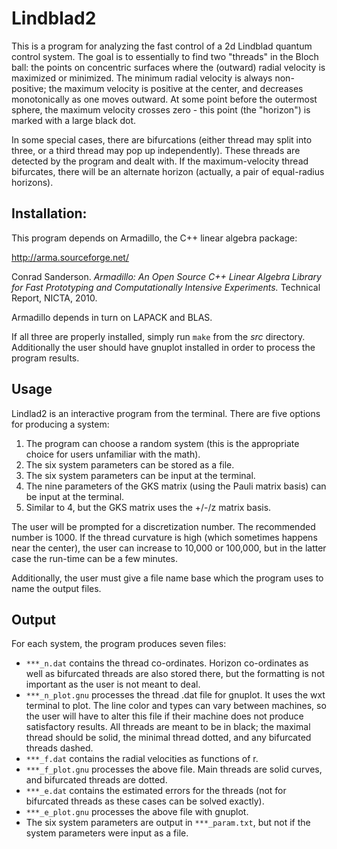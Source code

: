 # Lindblad2

This is a program for analyzing the fast control of a 2d Lindblad quantum control system. The goal is to essentially to find two "threads" in the Bloch ball: the points on concentric surfaces where the (outward) radial velocity is maximized or minimized. The minimum radial velocity is always non-positive; the maximum velocity is positive at the center, and decreases monotonically as one moves outward. At some point before the outermost sphere, the maximum velocity crosses zero - this point (the "horizon") is marked with a large black dot. 

In some special cases, there are bifurcations (either thread may split into three, or a third thread may pop up independently). These threads are detected by the program and dealt with. If the maximum-velocity thread bifurcates, there will be an alternate horizon (actually, a pair of equal-radius horizons). 

## Installation:
 
This program depends on Armadillo, the C++ linear algebra package:

http://arma.sourceforge.net/

Conrad Sanderson. 
*Armadillo: An Open Source C++ Linear Algebra Library for Fast Prototyping and Computationally Intensive Experiments.* 
Technical Report, NICTA, 2010.

Armadillo depends in turn on LAPACK and BLAS.

If all three are properly installed, simply run `make` from the *src* directory. Additionally the user should have gnuplot installed in order to process the program results.

## Usage

Lindlad2 is an interactive program from the terminal. There are five options for producing a system: 
1. The program can choose a random system (this is the appropriate choice for users unfamiliar with the math).
2. The six system parameters can be stored as a file.
3. The six system parameters can be input at the terminal.
4. The nine parameters of the GKS matrix (using the Pauli matrix basis) can be input at the terminal.
5. Similar to 4, but the GKS matrix uses the +/-/z matrix basis.

The user will be prompted for a discretization number. The recommended number is 1000. If the thread curvature is high (which sometimes happens near the center), the user can increase to 10,000 or 100,000, but in the latter case the run-time can be a few minutes.

Additionally, the user must give a file name base which the program uses to name the output files.

## Output

For each system, the program produces seven files: 
* `***_n.dat` contains the thread co-ordinates. Horizon co-ordinates as well as bifurcated threads are also stored there, but the formatting is not important as the user is not meant to deal. 
* `***_n_plot.gnu` processes the thread .dat file for gnuplot. It uses the wxt terminal to plot. The line color and types can vary between machines, so the user will have to alter this file if their machine does not produce satisfactory results. All threads are meant to be in black; the maximal thread should be solid, the minimal thread dotted, and any bifurcated threads dashed.
* `***_f.dat` contains the radial velocities as functions of r. 
* `***_f_plot.gnu` processes the above file. Main threads are solid curves, and bifurcated threads are dotted.
* `***_e.dat` contains the estimated errors for the threads (not for bifurcated threads as these cases can be solved exactly).
* `***_e_plot.gnu` processes the above file with gnuplot.
* The six system parameters are output in `***_param.txt`, but not if the system parameters were input as a file.
